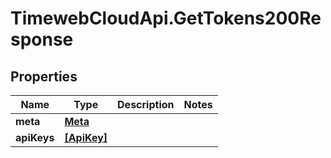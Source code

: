 # TimewebCloudApi.GetTokens200Response

## Properties

Name | Type | Description | Notes
------------ | ------------- | ------------- | -------------
**meta** | [**Meta**](Meta.md) |  | 
**apiKeys** | [**[ApiKey]**](ApiKey.md) |  | 



